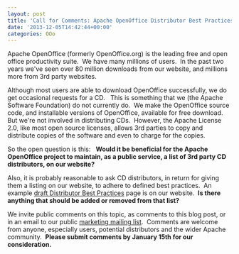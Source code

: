 ```yaml
---
layout: post
title: 'Call for Comments: Apache OpenOffice Distributor Best Practices'
date: '2013-12-05T14:42:44+00:00'
categories: OOo
---
```

<p>Apache OpenOffice (formerly OpenOffice.org) is the leading free and open office productivity suite.&nbsp; We have many millions of users.&nbsp; In the past two years we've seen over 80 million downloads from our website, and millions more from 3rd party websites.&nbsp; </p> 
  <p>Although most users are able to download OpenOffice successfully, we do get occasional requests for a CD.&nbsp;&nbsp; This is something that we (the Apache Software Foundation) do not currently do.&nbsp; We make the OpenOffice source code, and installable versions of OpenOffice, available for free download.&nbsp; But we're not involved in distributing CDs.&nbsp; However, the Apache License 2.0, like most open source licenses, allows 3rd parties to copy and distribute copies of the software and even to charge for the copies.</p> 
  <p>So the open question is this:&nbsp;&nbsp; <b>Would it be beneficial for the Apache OpenOffice project to maintain, as a public service, a list of 3rd party CD distributors, on our website?</b> </p> 
  <p>Also, it is probably reasonable to ask CD distributors, in return for giving 
them a listing on our website, to adhere to defined best practices.&nbsp; 
An example <a href="http://www.openoffice.org/distribution/best-practices.html">draft Distributor Best Practices</a> page is on our website.&nbsp; <b>Is there anything that should be added or removed from that list?</b></p> 
  <p>We invite public comments on this topic, as comments to this blog post, or in an email to our public <a href="mailto:marketing@openoffice.apache.org">marketing mailing list</a>.&nbsp; Comments are welcome from anyone, especially users, potential distributors and the wider Apache community.&nbsp; <b>Please submit comments by January 15th for our consideration.</b><br /></p> 
  <p> <br /></p>
